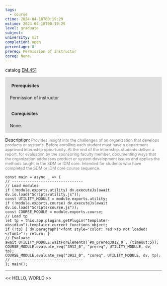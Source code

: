 ```yaml
---
tags:
  - course
ctime: 2024-04-18T00:19:29
mstime: 2024-04-18T00:19:29
level: graduate
subject: 
university: mit
completion: open
percentage: 0
prereq: Permission of instructor
coreq: None.
---
```


catalog [EM.451](http://student.mit.edu/catalog/mEMa.html#EM.451)

<span style="display: block; padding: 15px; background-color: rgb(100, 100, 100, 0.2);"><font id="m_prereq3912_0" style="display: block; font-family: Arial, sans-serif; font-weight: bold; padding: 5px">Prerequisites</font><br><span id="prereq3912_0">Permission of instructor</span></span>
<span style="display: block; padding: 15px; background-color: rgb(100, 100, 100, 0.2);"><font id="m_coreq3912_0" style="display: block; font-family: Arial, sans-serif; font-weight: bold; padding: 5px">Corequisites</font><br><span id="coreq3912_0">None.</span></span>

<font style="">Description:</font>
<font style="color: grey; font-size: 0.8rem;">Provides insight into the challenges of an organization that develops products or systems. Before enrolling each student must have a department approved internship opportunity. At the end of the internship, students deliver a report, for evaluation by the sponsoring faculty member, documenting ways that the organization addresses product or system development issues and applies the methods taught in the SDM or IDM core. Intended for students who have completed the SDM or IDM core course sequence.</font>

```dataviewjs
const main = async _ => {
// --------------------------------
// Load modules
if (!module.exports.utility) dv.executeJs(await dv.io.load("Scripts/utility.js"));
const UTILITY_MODULE = module.exports.utility;
if (!module.exports.course) dv.executeJs(await dv.io.load("Scripts/course.js"));
const COURSE_MODULE = module.exports.course;
// Load tp
let tp = this.app.plugins.getPlugin("templater-obsidian").templater.current_functions_object;
if (!tp) { dv.paragraph("<font style='color: red'>tp not loaded!</font>"); return; }
// Evaluate
await UTILITY_MODULE.waitForElements(`#m_prereq3912_0`, {timeout:5});
COURSE_MODULE.evaluate_req("3912_0", "prereq", UTILITY_MODULE, dv, tp);
COURSE_MODULE.evaluate_req("3912_0", "coreq", UTILITY_MODULE, dv, tp);
// --------------------------------
}; main();
```

---

<< HELLO, WORLD >>
